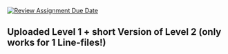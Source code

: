 [![Review Assignment Due Date](https://classroom.github.com/assets/deadline-readme-button-24ddc0f5d75046c5622901739e7c5dd533143b0c8e959d652212380cedb1ea36.svg)](https://classroom.github.com/a/-HRH2Tzt)

## Uploaded Level 1 + short Version of Level 2 (only works for 1 Line-files!)
